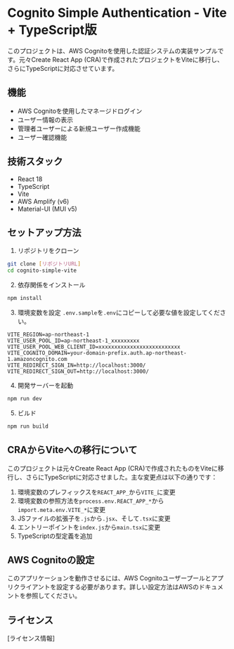 # Cognito Simple Authentication - Vite + TypeScript版

このプロジェクトは、AWS Cognitoを使用した認証システムの実装サンプルです。元々Create React App (CRA)で作成されたプロジェクトをViteに移行し、さらにTypeScriptに対応させています。

## 機能

- AWS Cognitoを使用したマネージドログイン
- ユーザー情報の表示
- 管理者ユーザーによる新規ユーザー作成機能
- ユーザー確認機能

## 技術スタック

- React 18
- TypeScript
- Vite
- AWS Amplify (v6)
- Material-UI (MUI v5)

## セットアップ方法

1. リポジトリをクローン
```bash
git clone [リポジトリURL]
cd cognito-simple-vite
```

2. 依存関係をインストール
```bash
npm install
```

3. 環境変数を設定
`.env.sample`を`.env`にコピーして必要な値を設定してください。

```
VITE_REGION=ap-northeast-1
VITE_USER_POOL_ID=ap-northeast-1_xxxxxxxxx
VITE_USER_POOL_WEB_CLIENT_ID=xxxxxxxxxxxxxxxxxxxxxxxxxx
VITE_COGNITO_DOMAIN=your-domain-prefix.auth.ap-northeast-1.amazoncognito.com
VITE_REDIRECT_SIGN_IN=http://localhost:3000/
VITE_REDIRECT_SIGN_OUT=http://localhost:3000/
```

4. 開発サーバーを起動
```bash
npm run dev
```

5. ビルド
```bash
npm run build
```

## CRAからViteへの移行について

このプロジェクトは元々Create React App (CRA)で作成されたものをViteに移行し、さらにTypeScriptに対応させました。主な変更点は以下の通りです：

1. 環境変数のプレフィックスを`REACT_APP_`から`VITE_`に変更
2. 環境変数の参照方法を`process.env.REACT_APP_*`から`import.meta.env.VITE_*`に変更
3. JSファイルの拡張子を`.js`から`.jsx`、そして`.tsx`に変更
4. エントリーポイントを`index.js`から`main.tsx`に変更
5. TypeScriptの型定義を追加

## AWS Cognitoの設定

このアプリケーションを動作させるには、AWS Cognitoユーザープールとアプリクライアントを設定する必要があります。詳しい設定方法はAWSのドキュメントを参照してください。

## ライセンス

[ライセンス情報]